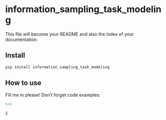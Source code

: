 information_sampling_task_modeling
================

<!-- WARNING: THIS FILE WAS AUTOGENERATED! DO NOT EDIT! -->

This file will become your README and also the index of your
documentation.

## Install

``` sh
pip install information_sampling_task_modeling
```

## How to use

Fill me in please! Don’t forget code examples:

``` python
1+1
```

    2
